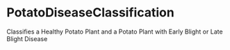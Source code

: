 # PotatoDiseaseClassification
Classifies a Healthy Potato Plant and a Potato Plant with Early Blight or Late Blight Disease
